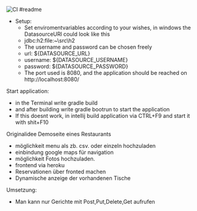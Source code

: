 ![CI](https://github.com/rostorare/restaurant/actions/workflows/tests.yml/badge.svg)
#readme
- Setup:
  - Set enviromentvariables according to your wishes, in windows the DatasourceURl could look like this
  - jdbc:h2:file:~\src\h2
  - The username and password can be chosen freely
  - url: ${DATASOURCE_URL}
  - username: ${DATASOURCE_USERNAME}
  - password: ${DATASOURCE_PASSWORD}
  - The port used is 8080, and the application should be reached on http://localhost:8080/
  

Start application:
- in the Terminal write gradle build
- and after building write gradle bootrun to start the application
- If this doesnt work, in intellij  build  application via CTRL+F9 and start it with  shit+F10

Originalidee
Demoseite eines Restaurants
- möglichkeit menu als zb. csv. oder einzeln hochzuladen
- einbindung google maps für navigation
- möglichkeit Fotos hochzuladen.
- frontend via heroku
- Reservationen über fronted machen
- Dynamische anzeige der vorhandenen Tische

Umsetzung:
- Man kann nur Gerichte mit Post,Put,Delete,Get aufrufen
    
